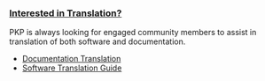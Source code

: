 
### [Interested in Translation?](/translating-guide/en/)

PKP is always looking for engaged community members to assist in translation of both software and documentation.

- [Documentation Translation](https://github.com/pkp/documentation-interest-group)
- [Software Translation Guide](/translating-guide/en/)

<!-- card flagged redundant // possible removal-->
